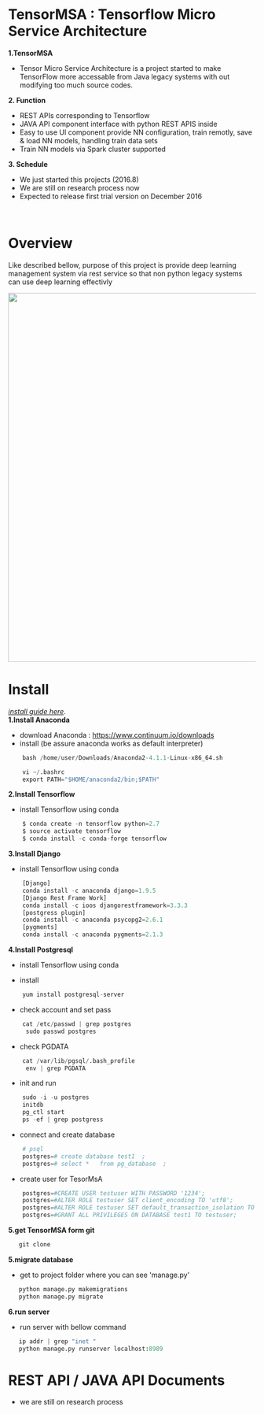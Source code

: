 # TensorMSA : Tensorflow Micro Service Architecture 
<b>1.TensorMSA </b> </br>
   - Tensor Micro Service Architecture is a project started to make TensorFlow more accessable from Java legacy systems
   with out modifying too much source codes. 

<b>2. Function </b></br>
   - REST APIs corresponding to Tensorflow 
   - JAVA API component interface with python REST APIS inside
   - Easy to use UI component provide NN configuration, train remotly, save & load NN models, handling train data sets
   - Train NN models via Spark cluster supported 
   
<b>3. Schedule </b></br>
   - We just started this projects (2016.8)
   - We are still on research process now
   - Expected to release first trial version on December 2016 
</br>

# Overview
Like described bellow, purpose of this project is provide deep learning management system via rest service so that non 
python legacy systems can use deep learning effectivly 
<p align="center">
  <img src="https://raw.githubusercontent.com/seungwookim/TensorMSA/master/ProjectDesc1.png" width="750"/>
</p>

# Install
*[install guide here](http://hugrypiggykim.com/2016/09/03/python-tensorflow-django-%ea%b0%9c%eb%b0%9c%ed%99%98%ea%b2%bd-%ea%b5%ac%ec%b6%95-%ec%a2%85%ed%95%a9/)*.</br>
<b>1.Install Anaconda </b> </br>
   - download Anaconda :  https://www.continuum.io/downloads
   - install (be assure anaconda works as default interpreter) 
```python
    bash /home/user/Downloads/Anaconda2-4.1.1-Linux-x86_64.sh
```
```python
    vi ~/.bashrc
    export PATH="$HOME/anaconda2/bin;$PATH"
```

<b>2.Install Tensorflow</b> </br>
   - install Tensorflow using conda 
```python
    $ conda create -n tensorflow python=2.7
    $ source activate tensorflow
    $ conda install -c conda-forge tensorflow
```

<b>3.Install Django</b> </br>
   - install Tensorflow using conda 
```python
    [Django]
    conda install -c anaconda django=1.9.5
    [Django Rest Frame Work]
    conda install -c ioos djangorestframework=3.3.3
    [postgress plugin]
    conda install -c anaconda psycopg2=2.6.1
    [pygments]
    conda install -c anaconda pygments=2.1.3
```

<b>4.Install Postgresql</b> </br>
   - install Tensorflow using conda 

   - install
   ```python
       yum install postgresql-server
   ```
   - check account and set pass
   ```python
       cat /etc/passwd | grep postgres
        sudo passwd postgres
   ```
   - check PGDATA
   ```python
       cat /var/lib/pgsql/.bash_profile
        env | grep PGDATA
   ```
   - init and run
   ```python
       sudo -i -u postgres
       initdb
       pg_ctl start
       ps -ef | grep postgress
   ```
   - connect and create database
   ```python
       # psql
       postgres=# create database test1  ;
       postgres=# select *   from pg_database  ;
   ```  
   - create user for TesorMsA
   ```python
       postgres=#CREATE USER testuser WITH PASSWORD '1234';
       postgres=#ALTER ROLE testuser SET client_encoding TO 'utf8'; 
       postgres=#ALTER ROLE testuser SET default_transaction_isolation TO 'read committed'; postgres=#ALTER ROLE testuser SET timezone TO 'UTC';
       postgres=#GRANT ALL PRIVILEGES ON DATABASE test1 TO testuser;
   ```

<b>5.get TensorMSA form git</b> </br>
   ```python
      git clone 
   ```

<b>5.migrate database</b> </br>
   - get to project folder where you can see 'manage.py'
   ```python
      python manage.py makemigrations 
      python manage.py migrate
   ```

<b>6.run server</b> </br>
   - run server with bellow command
   ```python
      ip addr | grep "inet "
      python manage.py runserver localhost:8989
   ```

# REST API / JAVA API Documents 
   - we are still on research process 

